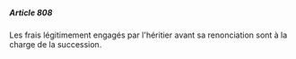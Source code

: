 ##### Article 808

Les frais légitimement engagés par l'héritier avant sa renonciation sont à la charge de la succession.

